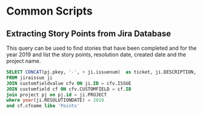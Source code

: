 # Common Scripts


## Extracting Story Points from Jira Database


This query can be used to find stories that have been completed and for the year 2019
and list the story points, resolution date, created date and the project name.
```sql
SELECT CONCAT(pj.pkey, '-', + ji.issuenum)  as ticket, ji.DESCRIPTION, ji.SUMMARY, cf.cfname, cfv.NUMBERVALUE, ji.RESOLUTIONDATE, ji.CREATED, pj.pname
FROM jiraissue ji
JOIN customfieldvalue cfv ON ji.ID = cfv.ISSUE
JOIN customfield cf ON cfv.CUSTOMFIELD = cf.ID
join project pj on pj.id = ji.PROJECT
where year(ji.RESOLUTIONDATE) = 2019
and cf.cfname like 'Points' 
```


